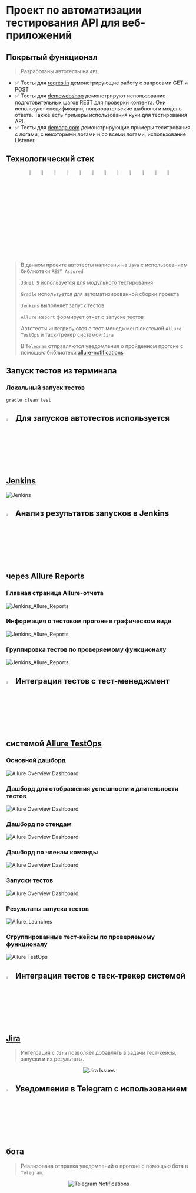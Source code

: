 # Проект по автоматизации тестирования API для веб-приложений

## Покрытый функционал
> Разработаны автотесты на <code>API</code>.
- :white_check_mark: Тесты для [reqres.in](https://reqres.in/) демонстрирующие работу с запросами GET и POST
- :white_check_mark: Тесты для [demowebshop](http://demowebshop.tricentis.com) демонстрируют использование подготовительных шагов REST для проверки контента. Они используют спецификации, пользовательские шаблоны и модель ответа. Также есть примеры использования куки для тестирования API.
- :white_check_mark: Тесты для [demoqa.com](https://demoqa.com) демонстрирующие примеры теситрования с логами, с некоторыми логами и со всеми логами, использование Listener
## Технологический стек

<p align="center">
<img width="6%" title="IntelliJ IDEA" src="images/logo/Intelij_IDEA.svg">
<img width="6%" title="Java" src="images/logo/Java.svg">
<img width="6%" title="Selenide" src="images/logo/Selenide.svg">
<img width="6%" title="Allure Report" src="images/logo/Allure_Report.svg">
<img width="6%" title="Gradle" src="images/logo/Gradle.svg">
<img width="6%" title="JUnit5" src="images/logo/JUnit5.svg">
<img width="6%" title="GitHub" src="images/logo/GitHub.svg">
<img width="6%" title="Jenkins" src="images/logo/Jenkins.svg">
<img width="6%" title="Allure TestOps" src="images/logo/Allure_TestOps.svg">
<img width="6%" title="Rest Assured" src="images/logo/Rest-Assured.svg">
<img width="6%" title="Telegram" src="images/logo/Telegram.svg">
<img width="6%" title="Jira" src="images/logo/Jira.svg">
</p>

> В данном проекте автотесты написаны на <code>Java</code> с использованием библиотеки <code>REST Assured</code>
>
> <code>JUnit 5</code> используется для модульного тестирования
>
> <code>Gradle</code> используется для автоматизированной сборки проекта
>
> <code>Jenkins</code> выполняет запуск тестов
>
> <code>Allure Report</code> формирует отчет о запуске тестов
>
> Автотесты интегрируются с тест-менеджмент системой <code>Allure TestOps</code> и таск-трекер системой <code>Jira</code>
>
> В <code>Telegram</code> отправляются уведомления о пройденном прогоне с помощью библиотеки [allure-notifications](https://github.com/qa-guru/allure-notifications)

## Запуск тестов из терминала
### Локальный запуск тестов

```
gradle clean test
```

## <img width="4%" title="Jenkins" src="images/logo/Jenkins.svg"> Для запусков автотестов используется [Jenkins](https://jenkins.autotests.cloud/job/09-Ambidre-rest_api/)

![Jenkins](images/screens/jenkins.png)

## <img width="4%" title="Allure Report" src="images/logo/Allure_Report.svg"> Анализ результатов запусков в Jenkins через Allure Reports

### Главная страница Allure-отчета

![Jenkins_Allure_Reports](images/screens/allure_dashbord.png)

### Информация о тестовом прогоне в графическом виде

![Jenkins_Allure_Reports](images/screens/allure_graphs.png)

### Группировка тестов по проверяемому функционалу

![Jenkins_Allure_Reports](images/screens/allure_detailes.png)

## <img width="4%" title="Allure TestOps" src="images/logo/Allure_TestOps.svg"> Интеграция тестов c тест-менеджмент системой [Allure TestOps](https://allure.autotests.cloud/launch/10403)

### Основной дашборд

![Allure Overview Dashboard](images/screens/allure_overview_dashboard.png)

### Дашборд для отображения успешности и длительности тестов

![Allure Overview Dashboard](images/screens/allure_duration_and_success_rate_dashboard.png)

### Дашборд по стендам

![Allure Overview Dashboard](images/screens/allure_stands_dashboard.png)

### Дашборд по членам команды

![Allure Overview Dashboard](images/screens/allure_team_dashboard.png)

### Запуски тестов

![Allure Overview Dashboard](images/screens/allure_launches.png)

### Результаты запуска тестов

![Allure_Launches](images/screens/testops_detailes.png)

### Сгруппированные тест-кейсы по проверяемому функционалу

![Allure TestOps](images/screens/allure_testcases.png)

## <img width="4%" title="Jira" src="images/logo/Jira.svg"> Интеграция тестов c таск-трекер системой [Jira](https://jira.autotests.cloud/browse/HOMEWORK-)

> Интеграция с <code>Jira</code> позволяет добавлять в задачи тест-кейсы, запуски и их результаты.
<p align="center">
<img title="Jira Issues" src="images/screens/jira_issues.png">
</p>

## <img width="4%" title="Telegram" src="images/logo/Telegram.svg"> Уведомления в Telegram с использованием бота
> Реализована отправка уведомлений о прогоне с помощью бота в <code>Telegram</code>.
<p align="center">
<img title="Telegram Notifications" src="images/screens/telegram_notifications.png">
</p>
